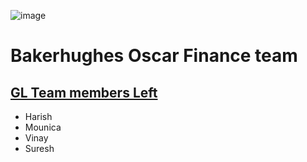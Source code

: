 ![image](https://github.com/pammietl4/3_try/assets/63113628/c10d2298-40c0-4f47-8358-e2e81ac13a20)


# **Bakerhughes Oscar Finance team**

## <u>GL Team members Left</u>

* Harish
* Mounica
* Vinay
* Suresh


